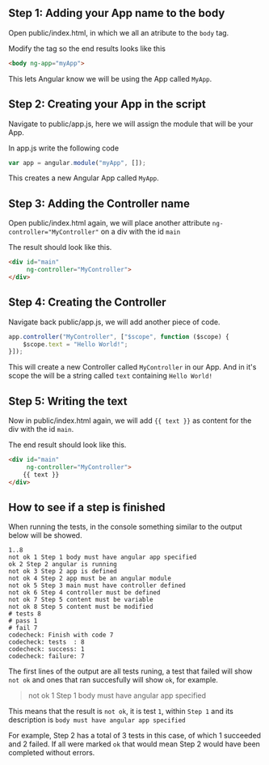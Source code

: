 ﻿## Step 1: Adding your App name to the body
Open public/index.html, in which we all an atribute to the `body` tag.

Modify the tag so the end results looks like this
```HTML
<body ng-app="myApp">
```

This lets Angular know we will be using the App called `MyApp`.

## Step 2: Creating your App in the script
Navigate to public/app.js, here we will assign the module that will be your App.

In app.js write the following code
```JavaScript
var app = angular.module("myApp", []);
```

This creates a new Angular App called `MyApp`.

## Step 3: Adding the Controller name
Open public/index.html again, we will place another attribute `ng-controller="MyController"` on a div with the id `main`

The result should look like this.
```HTML
<div id="main" 
     ng-controller="MyController">
</div>
```

## Step 4: Creating the Controller
Navigate back public/app.js, we will add another piece of code.
```JavaScript
app.controller("MyController", ["$scope", function ($scope) {
    $scope.text = "Hello World!";
}]);
```

This will create a new Controller called `MyController` in our App. And in it's scope the will be a string called `text` containing `Hello World!`

## Step 5: Writing the text
Now in public/index.html again, we will add `{{ text }}` as content for the div with the id `main`.

The end result should look like this.
```HTML
<div id="main" 
     ng-controller="MyController">
    {{ text }}
</div>
```

## How to see if a step is finished
When running the tests, in the console something similar to the output below will be showed.
```
1..8
not ok 1 Step 1 body must have angular app specified
ok 2 Step 2 angular is running
not ok 3 Step 2 app is defined
not ok 4 Step 2 app must be an angular module
not ok 5 Step 3 main must have controller defined
not ok 6 Step 4 controller must be defined
not ok 7 Step 5 content must be variable
not ok 8 Step 5 content must be modified
# tests 8
# pass 1
# fail 7
codecheck: Finish with code 7
codecheck: tests  : 8
codecheck: success: 1
codecheck: failure: 7
```

The first lines of the output are all tests runing, a test that failed will show `not ok` and ones that ran succesfully will show `ok`, for example.

> not ok 1 Step 1 body must have angular app specified

This means that the result is `not ok`, it is test `1`, within `Step 1` and its description is `body must have angular app specified`

For example, Step 2 has a total of 3 tests in this case, of which 1 succeeded and 2 failed. If all were marked `ok` that would mean Step 2 would have been completed without errors.